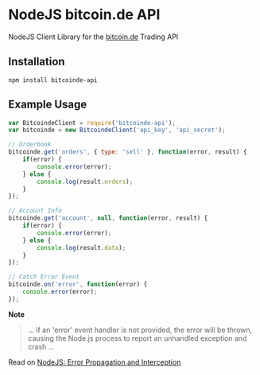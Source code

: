 # NodeJS bitcoin.de API

NodeJS Client Library for the [bitcoin.de](https://www.bitcoin.de/de) Trading API

## Installation

```
npm install bitcoinde-api
```

## Example Usage

```javascript
var BitcoindeClient = require('bitcoinde-api');
var bitcoinde = new BitcoindeClient('api_key', 'api_secret');

// Orderbook
bitcoinde.get('orders', { type: 'sell' }, function(error, result) {
    if(error) {
        console.error(error);
    } else {
        console.log(result.orders);
    }
});

// Account Info
bitcoinde.get('account', null, function(error, result) {
    if(error) {
        console.error(error);
    } else {
        console.log(result.data);
    }
});

// Catch Error Event
bitcoinde.on('error', function(error) {
    console.error(error);
});
```

**Note**

> ... if an 'error' event handler is not provided, the error will be thrown, causing the Node.js process to report an unhandled exception and crash ...

Read on [NodeJS: Error Propagation and Interception](https://nodejs.org/api/errors.html#errors_error_propagation_and_interception)
